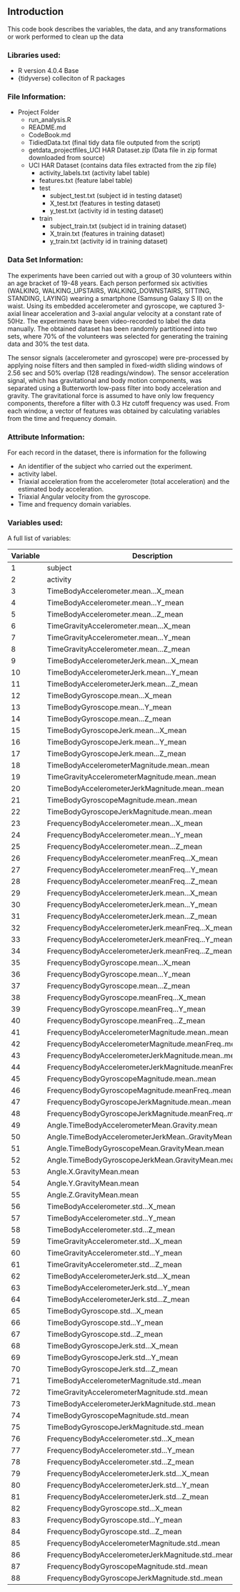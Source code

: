 ## Introduction
This code book describes the variables, the data, and any transformations or work performed to clean up the data 

### Libraries used:
* R version 4.0.4 Base
* {tidyverse} colleciton of R packages

### File Information:
* Project Folder
  + run_analysis.R 
  + README.md
  + CodeBook.md
  + TidiedData.txt (final tidy data file outputed from the script)
  + getdata_projectfiles_UCI HAR Dataset.zip (Data file in zip format downloaded from source)
  + UCI HAR Dataset (contains data files extracted from the zip file)
    + activity_labels.txt (activity label table)
    + features.txt (feature label table)
    + test
      + subject_test.txt (subject id in testing dataset)
      + X_test.txt (features in testing dataset)
      + y_test.txt (activity id in testing dataset)
    + train
      + subject_train.txt (subject id in training dataset)
      + X_train.txt (features in training dataset)
      + y_train.txt (activity id in training dataset)

### Data Set Information:

The experiments have been carried out with a group of 30 volunteers within an age bracket of 19-48 years. Each person performed six activities (WALKING, WALKING_UPSTAIRS, WALKING_DOWNSTAIRS, SITTING, STANDING, LAYING) wearing a smartphone (Samsung Galaxy S II) on the waist. Using its embedded accelerometer and gyroscope, we captured 3-axial linear acceleration and 3-axial angular velocity at a constant rate of 50Hz. The experiments have been video-recorded to label the data manually. The obtained dataset has been randomly partitioned into two sets, where 70% of the volunteers was selected for generating the training data and 30% the test data.

The sensor signals (accelerometer and gyroscope) were pre-processed by applying noise filters and then sampled in fixed-width sliding windows of 2.56 sec and 50% overlap (128 readings/window). The sensor acceleration signal, which has gravitational and body motion components, was separated using a Butterworth low-pass filter into body acceleration and gravity. The gravitational force is assumed to have only low frequency components, therefore a filter with 0.3 Hz cutoff frequency was used. From each window, a vector of features was obtained by calculating variables from the time and frequency domain.


### Attribute Information:

For each record in the dataset, there is information for the following

- An identifier of the subject who carried out the experiment.
- activity label.
- Triaxial acceleration from the accelerometer (total acceleration) and the estimated body acceleration.
- Triaxial Angular velocity from the gyroscope.
- Time and frequency domain variables.


### Variables used:

A full list of variables:

Variable                  |Description
--------------------------|--------------------------
1|subject
2|activity
3|TimeBodyAccelerometer.mean...X_mean
4|TimeBodyAccelerometer.mean...Y_mean
5|TimeBodyAccelerometer.mean...Z_mean
6|TimeGravityAccelerometer.mean...X_mean
7|TimeGravityAccelerometer.mean...Y_mean
8|TimeGravityAccelerometer.mean...Z_mean
9|TimeBodyAccelerometerJerk.mean...X_mean
10|TimeBodyAccelerometerJerk.mean...Y_mean
11|TimeBodyAccelerometerJerk.mean...Z_mean
12|TimeBodyGyroscope.mean...X_mean
13|TimeBodyGyroscope.mean...Y_mean
14|TimeBodyGyroscope.mean...Z_mean
15|TimeBodyGyroscopeJerk.mean...X_mean
16|TimeBodyGyroscopeJerk.mean...Y_mean
17|TimeBodyGyroscopeJerk.mean...Z_mean
18|TimeBodyAccelerometerMagnitude.mean..mean
19|TimeGravityAccelerometerMagnitude.mean..mean
20|TimeBodyAccelerometerJerkMagnitude.mean..mean
21|TimeBodyGyroscopeMagnitude.mean..mean
22|TimeBodyGyroscopeJerkMagnitude.mean..mean
23|FrequencyBodyAccelerometer.mean...X_mean
24|FrequencyBodyAccelerometer.mean...Y_mean
25|FrequencyBodyAccelerometer.mean...Z_mean
26|FrequencyBodyAccelerometer.meanFreq...X_mean
27|FrequencyBodyAccelerometer.meanFreq...Y_mean
28|FrequencyBodyAccelerometer.meanFreq...Z_mean
29|FrequencyBodyAccelerometerJerk.mean...X_mean
30|FrequencyBodyAccelerometerJerk.mean...Y_mean
31|FrequencyBodyAccelerometerJerk.mean...Z_mean
32|FrequencyBodyAccelerometerJerk.meanFreq...X_mean
33|FrequencyBodyAccelerometerJerk.meanFreq...Y_mean
34|FrequencyBodyAccelerometerJerk.meanFreq...Z_mean
35|FrequencyBodyGyroscope.mean...X_mean
36|FrequencyBodyGyroscope.mean...Y_mean
37|FrequencyBodyGyroscope.mean...Z_mean
38|FrequencyBodyGyroscope.meanFreq...X_mean
39|FrequencyBodyGyroscope.meanFreq...Y_mean
40|FrequencyBodyGyroscope.meanFreq...Z_mean
41|FrequencyBodyAccelerometerMagnitude.mean..mean
42|FrequencyBodyAccelerometerMagnitude.meanFreq..mean
43|FrequencyBodyAccelerometerJerkMagnitude.mean..mean
44|FrequencyBodyAccelerometerJerkMagnitude.meanFreq..mean
45|FrequencyBodyGyroscopeMagnitude.mean..mean
46|FrequencyBodyGyroscopeMagnitude.meanFreq..mean
47|FrequencyBodyGyroscopeJerkMagnitude.mean..mean
48|FrequencyBodyGyroscopeJerkMagnitude.meanFreq..mean
49|Angle.TimeBodyAccelerometerMean.Gravity.mean
50|Angle.TimeBodyAccelerometerJerkMean..GravityMean.mean
51|Angle.TimeBodyGyroscopeMean.GravityMean.mean
52|Angle.TimeBodyGyroscopeJerkMean.GravityMean.mean
53|Angle.X.GravityMean.mean
54|Angle.Y.GravityMean.mean
55|Angle.Z.GravityMean.mean
56|TimeBodyAccelerometer.std...X_mean
57|TimeBodyAccelerometer.std...Y_mean
58|TimeBodyAccelerometer.std...Z_mean
59|TimeGravityAccelerometer.std...X_mean
60|TimeGravityAccelerometer.std...Y_mean
61|TimeGravityAccelerometer.std...Z_mean
62|TimeBodyAccelerometerJerk.std...X_mean
63|TimeBodyAccelerometerJerk.std...Y_mean
64|TimeBodyAccelerometerJerk.std...Z_mean
65|TimeBodyGyroscope.std...X_mean
66|TimeBodyGyroscope.std...Y_mean
67|TimeBodyGyroscope.std...Z_mean
68|TimeBodyGyroscopeJerk.std...X_mean
69|TimeBodyGyroscopeJerk.std...Y_mean
70|TimeBodyGyroscopeJerk.std...Z_mean
71|TimeBodyAccelerometerMagnitude.std..mean
72|TimeGravityAccelerometerMagnitude.std..mean
73|TimeBodyAccelerometerJerkMagnitude.std..mean
74|TimeBodyGyroscopeMagnitude.std..mean
75|TimeBodyGyroscopeJerkMagnitude.std..mean
76|FrequencyBodyAccelerometer.std...X_mean
77|FrequencyBodyAccelerometer.std...Y_mean
78|FrequencyBodyAccelerometer.std...Z_mean
79|FrequencyBodyAccelerometerJerk.std...X_mean
80|FrequencyBodyAccelerometerJerk.std...Y_mean
81|FrequencyBodyAccelerometerJerk.std...Z_mean
82|FrequencyBodyGyroscope.std...X_mean
83|FrequencyBodyGyroscope.std...Y_mean
84|FrequencyBodyGyroscope.std...Z_mean
85|FrequencyBodyAccelerometerMagnitude.std..mean
86|FrequencyBodyAccelerometerJerkMagnitude.std..mean
87|FrequencyBodyGyroscopeMagnitude.std..mean
88|FrequencyBodyGyroscopeJerkMagnitude.std..mean




